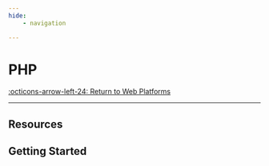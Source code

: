 ```yaml
---
hide:
    - navigation

---
```


# PHP

[:octicons-arrow-left-24: Return to Web Platforms](/Knowledge-Notebook/Platform-Development/02_Web-Platforms/)

---

## Resources

## Getting Started
